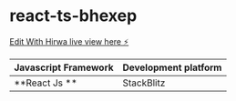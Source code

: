 # react-ts-bhexep

[Edit With Hirwa live view here ⚡️](https://react-ts-forms-hirwa.stackblitz.io)

Javascript Framework | Development platform
------------ | -------------
**React Js ** | StackBlitz
